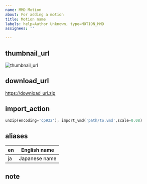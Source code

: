 ```yaml
---
name: MMD Motion
about: For adding a motion
title: Motion name
labels: help=Author Unknown, type=MOTION_MMD
assignees: ''

---
```


## thumbnail_url
![thumbnail_url](https://thumbnail_url.png)

## download_url
https://download_url.zip

## import_action
```python
unzip(encoding='cp932'); import_vmd('path/to.vmd',scale=0.08)
```

## aliases
| en | English name |
|--|--|
| ja | Japanese name |

## note
